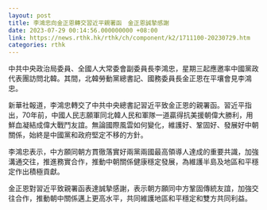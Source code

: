 ```yaml
---
layout: post
title: 李鴻忠向金正恩轉交習近平親署函　金正恩誠摯感謝
date: 2023-07-29 00:14:56.000000000 +08:00
link: https://news.rthk.hk/rthk/ch/component/k2/1711100-20230729.htm
categories: rthk
---
```


中共中央政治局委員、全國人大常委會副委員長李鴻忠，星期三起應邀率中國黨政代表團訪問北韓。其間，北韓勞動黨總書記、國務委員長金正恩在平壤會見李鴻忠。

新華社報道，李鴻忠轉交了中共中央總書記習近平致金正恩的親署函。習近平指出，70年前，中國人民志願軍同北韓人民和軍隊一道贏得抗美援朝偉大勝利，用鮮血凝結成偉大戰鬥友誼。無論國際風雲如何變化，維護好、鞏固好、發展好中朝關係，始終是中國黨和政府堅定不移的方針。

李鴻忠表示，中方願同朝方貫徹落實好兩黨兩國最高領導人達成的重要共識，加強溝通交往，推進務實合作，推動中朝關係健康穩定發展，為維護半島及地區和平穩定作出積極貢獻。

金正恩對習近平致親署函表達誠摯感謝，表示朝方願同中方鞏固傳統友誼，加強交往合作，推動朝中關係邁上更高水平，共同維護地區和平穩定和雙方共同利益。
